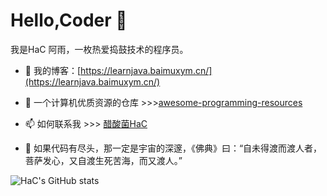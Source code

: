 # Hello,Coder 👋

我是HaC 阿雨，一枚热爱捣鼓技术的程序员。


- 🌱 我的博客：[https://learnjava.baimuxym.cn/](https://learnjava.baimuxym.cn/)
- 🤔 一个计算机优质资源的仓库 >>>[awesome-programming-resources](https://github.com/DogerRain/awesome-programming-resources)
- 📫 如何联系我 >>> [醋酸菌HaC](https://cdn.jsdelivr.net/gh/DogerRain/image@main/Home/HelloCoder.png)

- 💬  如果代码有尽头，那一定是宇宙的深邃，《佛典》曰：“自未得渡而渡人者，菩萨发心，又自渡生死苦海，而又渡人。”

![HaC's GitHub stats](https://github-readme-stats.vercel.app/api?username=DogerRain&show_icons=true&theme=radical)




